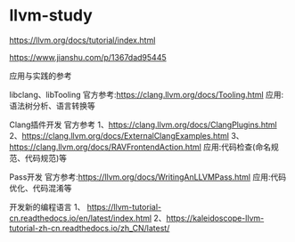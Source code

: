 # llvm-study

https://llvm.org/docs/tutorial/index.html

https://www.jianshu.com/p/1367dad95445

应用与实践的参考

libclang、libTooling
官方参考:https://clang.llvm.org/docs/Tooling.html
应用:语法树分析、语言转换等

Clang插件开发
官方参考
1、https://clang.llvm.org/docs/ClangPlugins.html
2、https://clang.llvm.org/docs/ExternalClangExamples.html
3、https://clang.llvm.org/docs/RAVFrontendAction.html
应用:代码检查(命名规范、代码规范)等

Pass开发
官方参考:https://llvm.org/docs/WritingAnLLVMPass.html
应用:代码优化、代码混淆等

开发新的编程语言
1、 https://llvm-tutorial-cn.readthedocs.io/en/latest/index.html
2、https://kaleidoscope-llvm-tutorial-zh-cn.readthedocs.io/zh_CN/latest/
